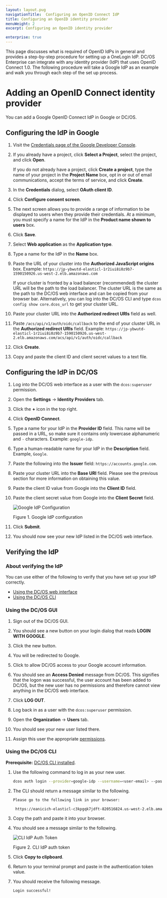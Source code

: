 ```yaml
---
layout: layout.pug
navigationTitle:  Configuring an OpenID Connect IdP
title: Configuring an OpenID identity provider
menuWeight: 2
excerpt: Configuring an OpenID identity provider

enterprise: true
---
```

<!-- The source repository for this topic is https://github.com/dcos/dcos-docs-site -->


This page discusses what is required of OpenID IdPs in general and provides a step-by-step procedure for setting up a OneLogin IdP. DC/OS Enterprise can integrate with any identity provider (IdP) that uses OpenID Connect 1.0. The following procedure will take a Google IdP as an example and walk you through each step of the set up process. 

# Adding an OpenID Connect identity provider

You can add a Google OpenID Connect IdP in Google or DC/OS.

## Configuring the IdP in Google

1. Visit the [Credentials page of the Google Developer Console](https://console.developers.google.com/apis/credentials?project=_).

1. If you already have a project, click **Select a Project**, select the project, and click **Open**.

   If you do not already have a project, click **Create a project**, type the name of your project in the **Project Name** box, opt in or out of email communications, accept the terms of service, and click **Create**.

1. In the **Credentials** dialog, select **OAuth client ID**.

1. Click **Configure consent screen**.

1. The next screen allows you to provide a range of information to be displayed to users when they provide their credentials. At a minimum, you must specify a name for the IdP in the **Product name shown to users** box.

1. Click **Save**.

1. Select **Web application** as the **Application type**.

1. Type a name for the IdP in the **Name** box.

1. Paste the URL of your cluster into the **Authorized JavaScript origins** box. Example: `https://jp-ybwutd-elasticl-1r2iui8i0z9b7-1590150926.us-west-2.elb.amazonaws.com`

    If your cluster is fronted by a load balancer (recommended) the cluster URL will be the path to the load balancer. The cluster URL is the same as the path to the DC/OS web interface and can be copied from your browser bar. Alternatively, you can log into the DC/OS CLI and type `dcos config show core.dcos_url` to get your cluster URL.

1. Paste your cluster URL into the **Authorized redirect URIs** field as well.

1. Paste `/acs/api/v1/auth/oidc/callback` to the end of your cluster URL in the **Authorized redirect URIs** field. Example: `https://jp-ybwutd-elasticl-1r2iui8i0z9b7-1590150926.us-west-2.elb.amazonaws.com/acs/api/v1/auth/oidc/callback`

1. Click **Create**.

1. Copy and paste the client ID and client secret values to a text file.

## Configuring the IdP in DC/OS

1. Log into the DC/OS web interface as a user with the `dcos:superuser` permission.

1. Open the **Settings** -> **Identity Providers** tab.

1. Click the **+** icon in the top right.

1. Click **OpenID Connect**.

1. Type a name for your IdP in the **Provider ID** field. This name will be passed in a URL, so make sure it contains only lowercase alphanumeric and `-` characters. Example: `google-idp`.

1. Type a human-readable name for your IdP in the **Description** field. Example, `Google`.

1. Paste the following into the **Issuer** field: `https://accounts.google.com`.

1. Paste your cluster URL into the **Base URI** field. Please see the previous section for more information on obtaining this value.

1. Paste the client ID value from Google into the **Client ID** field.

1. Paste the client secret value from Google into the **Client Secret** field.

    ![Google IdP Configuration](/mesosphere/dcos/1.11/img/oidc-google.png)

    Figure 1. Google IdP configuration

11. Click **Submit**.

12. You should now see your new IdP listed in the DC/OS web interface.


## Verifying the IdP

### About verifying the IdP

You can use either of the following to verify that you have set up your IdP correctly.

- [Using the DC/OS web interface](#using-gui)
- [Using the DC/OS CLI](#using-cli)

### <a name="using-gui"></a>Using the DC/OS GUI

1. Sign out of the DC/OS GUI.

1. You should see a new button on your login dialog that reads **LOGIN WITH GOOGLE**.

1. Click the new button.

1. You will be redirected to Google.

1. Click to allow DC/OS access to your Google account information.

1. You should see an **Access Denied** message from DC/OS. This signifies that the logon was successful, the user account has been added to DC/OS, but the new user has no permissions and therefore cannot view anything in the DC/OS web interface.

1. Click **LOG OUT**.

1. Log back in as a user with the `dcos:superuser` permission.

1. Open the **Organization** -> **Users** tab.

1. You should see your new user listed there.

1. Assign this user the appropriate [permissions](/mesosphere/dcos/1.11/security/ent/perms-reference/).

### <a name="using-cli"></a>Using the DC/OS CLI

**Prerequisite:** [DC/OS CLI installed](/mesosphere/dcos/1.11/cli/install/).

1. Use the following command to log in as your new user.

   ```bash
   dcos auth login --provider=google-idp --username=<user-email> --password=<secret-password>
   ```

1. The CLI should return a message similar to the following.

   ```bash
   Please go to the following link in your browser:

    https://eanicich-elasticl-c3kpgqk7jdft-820516824.us-west-2.elb.amazonaws.com/acs/api/v1/auth/login?oidc-provider=google-idp&target=dcos:authenticationresponse:html
   ```

1. Copy the path and paste it into your browser.

1. You should see a message similar to the following.

    ![CLI IdP Auth Token](/mesosphere/dcos/1.11/img/cli-auth-token.png)

    Figure 2. CLI IdP auth token

1. Click **Copy to clipboard**.

1. Return to your terminal prompt and paste in the authentication token value.

1. You should receive the following message.

   ```bash
   Login successful!
   ```
